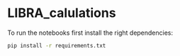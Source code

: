 # LIBRA_calulations

To run the notebooks first install the right dependencies:

```bash
pip install -r requirements.txt
```

